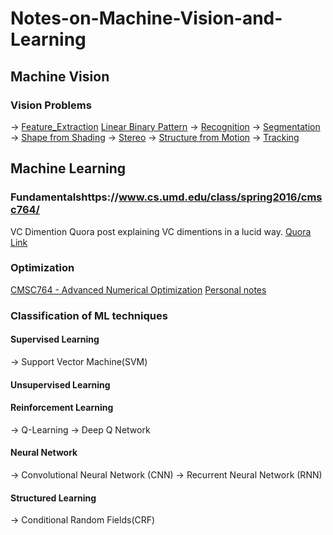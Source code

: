 # Notes-on-Machine-Vision-and-Learning

## Machine Vision
### Vision Problems
-> [Feature_Extraction](https://github.com/analogicalnexus/Notes-on-Machine-Vision-and-Learning/tree/master/Feature_Extraction)
[Linear Binary Pattern](http://liris.cnrs.fr/Documents/Liris-5004.pdf)
-> [Recognition](https://github.com/analogicalnexus/Notes-on-Machine-Vision-and-Learning/tree/master/Recognition)
-> [Segmentation](https://github.com/analogicalnexus/Notes-on-Machine-Vision-and-Learning/tree/master/Segmentation)
-> [Shape from Shading](https://github.com/analogicalnexus/Notes-on-Machine-Vision-and-Learning/tree/master/Shape_from_Shading)
-> [Stereo](https://github.com/analogicalnexus/Notes-on-Machine-Vision-and-Learning/tree/master/Stereo)
-> [Structure from Motion](https://github.com/analogicalnexus/Notes-on-Machine-Vision-and-Learning/tree/master/Structure_from_Motion)
-> [Tracking](https://github.com/analogicalnexus/Notes-on-Machine-Vision-and-Learning/tree/master/Tracking)


## Machine Learning
### Fundamentalshttps://www.cs.umd.edu/class/spring2016/cmsc764/
VC Dimention
Quora post explaining VC dimentions in a lucid way. [Quora Link](https://www.quora.com/Explain-VC-dimension-and-shattering-in-lucid-Way)
### Optimization
[CMSC764 - Advanced Numerical Optimization](https://www.cs.umd.edu/class/spring2016/cmsc764/)
[Personal notes](https://github.com/analogicalnexus/Notes-on-Machine-Vision-and-Learning/blob/master/Optimization_cheatsheet.pdf)
### Classification of ML techniques
#### Supervised Learning
-> Support Vector Machine(SVM)
#### Unsupervised Learning
#### Reinforcement Learning
-> Q-Learning
-> Deep Q Network
#### Neural Network
-> Convolutional Neural Network (CNN)
-> Recurrent Neural Network (RNN)
#### Structured Learning 
-> Conditional Random Fields(CRF)

